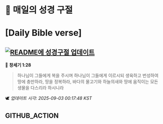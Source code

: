 # 🙏 매일의 성경 구절
# [Daily Bible verse]
## [![README에 성경구절 업데이트](https://github.com/DONGSUKA/first_test/actions/workflows/update-readme-bible.yml/badge.svg)](https://github.com/DONGSUKA/first_test/actions/workflows/update-readme-bible.yml)
<!-- START_BIBLE_VERSE -->
📖 **창세기 1:28**
> 하나님이 그들에게 복을 주시며 하나님이 그들에게 이르시되 생육하고 번성하여 땅에 충만하라, 땅을 정복하라, 바다의 물고기와 하늘의새와 땅에 움직이는 모든 생물을 다스리라 하시니라

🕊️ _업데이트 시각: 2025-09-03 00:17:48 KST_
  <!-- END_BIBLE_VERSE -->
## GITHUB_ACTION
